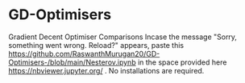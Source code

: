 # GD-Optimisers
Gradient Decent Optimiser Comparisons
Incase the message "Sorry, something went wrong. Reload?" appears, paste this 
https://github.com/RaswanthMurugan20/GD-Optimisers-/blob/main/Nesterov.ipynb in the space provided here 
https://nbviewer.jupyter.org/ . No installations are required.
